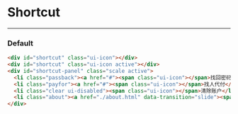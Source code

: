 # Shortcut

---
<style type="text/css">
#shortcut{
    position: static;
}
#shortcut-panel{
    display: block;
    position: static;
    margin: 0;
}
</style>

### Default

````html
<div id="shortcut" class="ui-icon"></div>
<div id="shortcut" class="ui-icon active"></div>
<div id="shortcut-panel" class="scale active">
  <li class="passback"><a href="#"><span class="ui-icon"></span>找回密码</a></li>
  <li class="payfor"><a href="#"><span class="ui-icon"></span>找人代付</a></li>
  <li class="clear ui-disabled"><span class="ui-icon"></span>清除账户</li>
  <li class="about"><a href="./about.html" data-transition="slide"><span class="ui-icon"></span>产品签名</a></li>
</div>
````
